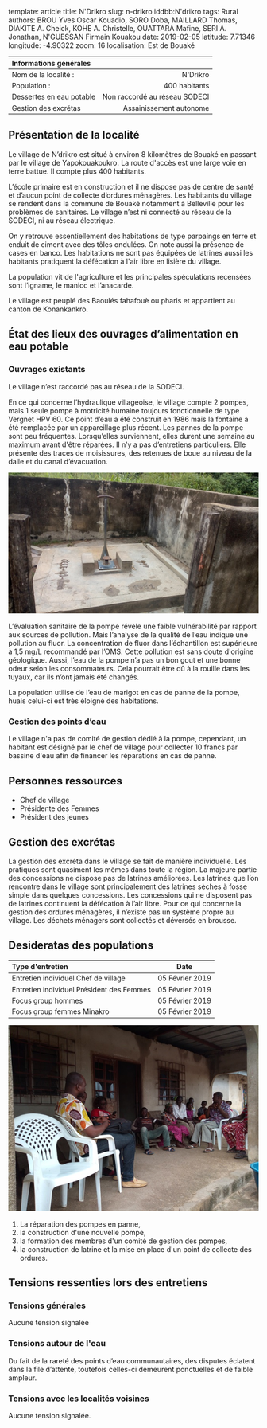 template: article
title: N'Drikro
slug: n-drikro
iddbb:N'drikro
tags: Rural
authors: BROU Yves Oscar Kouadio, SORO Doba, MAILLARD Thomas, DIAKITE A. Cheick, KOHE A. Christelle, OUATTARA Mafine, SERI A. Jonathan, N'GUESSAN Firmain Kouakou
date: 2019-02-05
latitude:  7.71346
longitude: -4.90322
zoom: 16
localisation: Est de Bouaké




|Informations générales||
|:--|--:|
| Nom de la localité : | N'Drikro | 
| Population : | 400 habitants | 
| Dessertes en eau potable | Non raccordé au réseau SODECI | 
| Gestion des excrétas | Assainissement autonome |


## Présentation de la localité
Le village de N’drikro est situé à environ 8 kilomètres de Bouaké en passant par le village de Yapokouakoukro. La route d'accès est une large voie en terre battue.  Il compte plus 400 habitants. 


L’école primaire est en construction et il ne dispose pas de centre de santé et d’aucun point de collecte d’ordures ménagères. Les habitants du village se rendent dans la commune de Bouaké notamment à Belleville pour les problèmes de sanitaires. Le village n’est ni connecté au réseau de la SODECI, ni au réseau électrique.


On y retrouve essentiellement des habitations de type  parpaings en terre  et enduit de ciment avec des tôles ondulées. On note aussi la présence de cases en banco. Les habitations ne sont pas équipées de latrines aussi les habitants pratiquent la défécation à l'air libre en lisière du village.


La population vit de l'agriculture et les principales spéculations recensées sont l’igname, le manioc et l’anacarde.


Le village est peuplé des Baoulés fahafouè ou pharis et appartient au canton de Konankankro. 


## État des lieux des ouvrages d’alimentation en eau potable

### Ouvrages existants
Le village n’est raccordé pas au réseau de la SODECI.


En ce qui concerne l’hydraulique villageoise, le village compte 2 pompes, mais 1 seule pompe à motricité humaine toujours fonctionnelle de type Vergnet HPV 60.  Ce point d’eau a été construit en 1986 mais la fontaine a été remplacée par un appareillage plus récent. Les pannes de la pompe sont peu fréquentes. Lorsqu’elles surviennent, elles durent une semaine au maximum avant d'être réparées. Il n’y a pas d’entretiens particuliers. Elle présente des traces de moisissures, des retenues de boue au niveau de la dalle et du canal d’évacuation.


 ![PMH](images/ndrikro1.jpg "PMH")

L’évaluation sanitaire de la pompe révèle une faible vulnérabilité par rapport aux sources de pollution. Mais l’analyse de la qualité de l’eau indique une pollution au fluor. La concentration de fluor dans l’échantillon est supérieure à 1,5 mg/L recommandé par l’OMS. Cette pollution est sans doute d'origine géologique. Aussi, l’eau de la pompe n’a pas un bon gout et une bonne odeur selon les consommateurs. Cela pourrait être dû à la rouille dans les tuyaux, car ils n’ont jamais été changés.


La population utilise de l’eau de marigot en cas de panne de la pompe, huais celui-ci est très éloigné des habitations.


### Gestion des points d’eau


Le village n'a pas de comité de gestion dédié à la pompe, cependant, un habitant est désigné par le chef de village pour collecter 10 francs par bassine d'eau afin de financer les réparations en cas de panne.

## Personnes ressources


* Chef de village 
* Présidente des Femmes                                
* Président des jeunes


## Gestion des excrétas
La gestion des excréta dans le village se fait de manière individuelle. Les pratiques sont quasiment les mêmes dans toute la région. La majeure partie des concessions ne dispose pas de latrines améliorées. Les latrines que l’on rencontre dans le village sont principalement des latrines sèches à fosse simple dans quelques concessions. Les concessions qui ne disposent pas de latrines continuent la défécation à l’air libre. Pour ce qui concerne la gestion des ordures ménagères, il n’existe pas un système propre au village. Les déchets ménagers sont collectés et déversés en brousse. 


## Desideratas des populations
| Type d'entretien | Date | 
| :-- | :--: | 
| Entretien individuel Chef de village |05 Février 2019| 
| Entretien individuel Président des Femmes|05 Février 2019|  
| Focus group hommes |05 Février 2019| 
| Focus group femmes Minakro|05 Février 2019| 


![Entretiens avec les notables](images/ndrikro2.jpg "Entretiens avec les notables")


1. La réparation des pompes en panne,
2. la construction d'une nouvelle pompe,
3. la formation des membres d'un comité de gestion des pompes,
4. la construction de latrine et la mise en place d'un point de collecte des ordures.


## Tensions ressenties lors des entretiens

### Tensions générales
Aucune tension signalée

### Tensions autour de l'eau
Du fait de la rareté des points d’eau communautaires, des disputes éclatent dans la file d’attente, toutefois celles-ci demeurent ponctuelles et de faible ampleur.

### Tensions avec les localités voisines
Aucune tension signalée.
